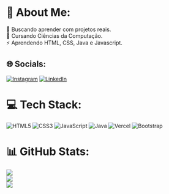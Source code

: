 # 💫 About Me:
🔭 Buscando aprender com projetos reais.<br>🌱 Cursando Ciências da Computação.<br>⚡ Aprendendo HTML, CSS, Java e Javascript.


## 🌐 Socials:
[![Instagram](https://img.shields.io/badge/Instagram-%23E4405F.svg?logo=Instagram&logoColor=white)](https://instagram.com/matheusl.soares) [![LinkedIn](https://img.shields.io/badge/LinkedIn-%230077B5.svg?logo=linkedin&logoColor=white)](https://linkedin.com/in/matheuslsoares) 

# 💻 Tech Stack:
![HTML5](https://img.shields.io/badge/html5-%23E34F26.svg?style=for-the-badge&logo=html5&logoColor=white) ![CSS3](https://img.shields.io/badge/css3-%231572B6.svg?style=for-the-badge&logo=css3&logoColor=white) ![JavaScript](https://img.shields.io/badge/javascript-%23323330.svg?style=for-the-badge&logo=javascript&logoColor=%23F7DF1E) ![Java](https://img.shields.io/badge/java-%23ED8B00.svg?style=for-the-badge&logo=java&logoColor=white) ![Vercel](https://img.shields.io/badge/vercel-%23000000.svg?style=for-the-badge&logo=vercel&logoColor=white) ![Bootstrap](https://img.shields.io/badge/bootstrap-%23563D7C.svg?style=for-the-badge&logo=bootstrap&logoColor=white)
# 📊 GitHub Stats:
![](https://github-readme-stats.vercel.app/api?username=MatheusLSoares&theme=midnight-purple&hide_border=false&include_all_commits=true&count_private=false)<br/>
![](https://github-readme-streak-stats.herokuapp.com/?user=MatheusLSoares&theme=midnight-purple&hide_border=false)<br/>
![](https://github-readme-stats.vercel.app/api/top-langs/?username=MatheusLSoares&theme=midnight-purple&hide_border=false&include_all_commits=true&count_private=false&layout=compact)

<!-- Proudly created with GPRM ( https://gprm.itsvg.in ) -->
